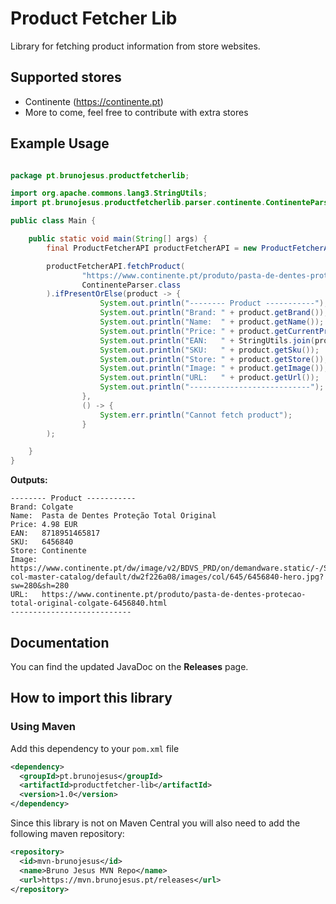 # Product Fetcher Lib

Library for fetching product information from store
websites.

## Supported stores
 - Continente (https://continente.pt)
 - More to come, feel free to contribute with extra stores

## Example Usage

```java

package pt.brunojesus.productfetcherlib;

import org.apache.commons.lang3.StringUtils;
import pt.brunojesus.productfetcherlib.parser.continente.ContinenteParser;

public class Main {

    public static void main(String[] args) {
        final ProductFetcherAPI productFetcherAPI = new ProductFetcherAPI();

        productFetcherAPI.fetchProduct(
                "https://www.continente.pt/produto/pasta-de-dentes-protecao-total-original-colgate-6456840.html",
                ContinenteParser.class
        ).ifPresentOrElse(product -> {
                    System.out.println("-------- Product -----------");
                    System.out.println("Brand: " + product.getBrand());
                    System.out.println("Name:  " + product.getName());
                    System.out.println("Price: " + product.getCurrentPrice() + " " + product.getCurrency());
                    System.out.println("EAN:   " + StringUtils.join(product.getEan(), ","));
                    System.out.println("SKU:   " + product.getSku());
                    System.out.println("Store: " + product.getStore());
                    System.out.println("Image: " + product.getImage());
                    System.out.println("URL:   " + product.getUrl());
                    System.out.println("---------------------------");
                },
                () -> {
                    System.err.println("Cannot fetch product");
                }
        );

    }
}
```

**Outputs:**
```text
-------- Product -----------
Brand: Colgate
Name:  Pasta de Dentes Proteção Total Original
Price: 4.98 EUR
EAN:   8718951465817
SKU:   6456840
Store: Continente
Image: https://www.continente.pt/dw/image/v2/BDVS_PRD/on/demandware.static/-/Sites-col-master-catalog/default/dw2f226a08/images/col/645/6456840-hero.jpg?sw=280&sh=280
URL:   https://www.continente.pt/produto/pasta-de-dentes-protecao-total-original-colgate-6456840.html
---------------------------
```

## Documentation
You can find the updated JavaDoc on the **Releases** page.


## How to import this library

### Using Maven
Add this dependency to your `pom.xml` file

```xml
<dependency>
  <groupId>pt.brunojesus</groupId>
  <artifactId>productfetcher-lib</artifactId>
  <version>1.0</version>
</dependency>
```

Since this library is not on Maven Central you will also need to add the following maven repository:
```xml
<repository>
  <id>mvn-brunojesus</id>
  <name>Bruno Jesus MVN Repo</name>
  <url>https://mvn.brunojesus.pt/releases</url>
</repository>
```
